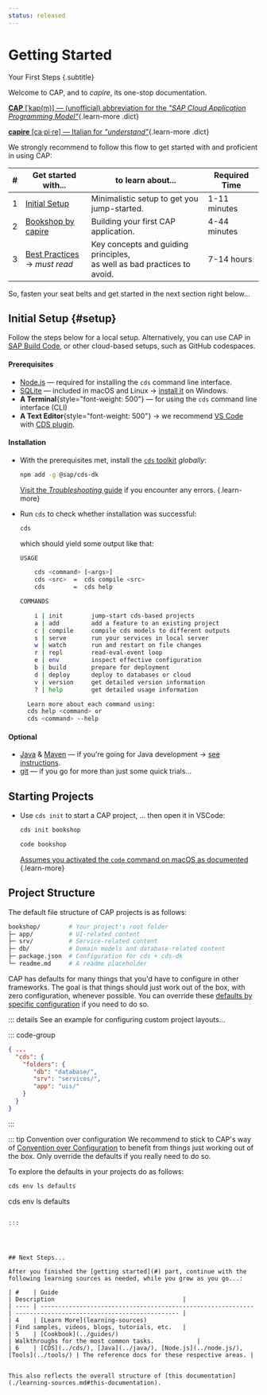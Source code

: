 ```yaml
---
status: released
---
```


# Getting Started
Your First Steps {.subtitle}

Welcome to CAP, and to *capire*, its one-stop documentation.

[**CAP** [ˈkap(m)] — (unofficial) abbreviation for the *"SAP Cloud Application Programming Model"*](https://translate.google.com/details?sl=en&text=cap){.learn-more .dict}

[**capire** [ca·pì·re] — Italian for _"understand"_](https://translate.google.com/details?sl=it&tl=en&text=capire){.learn-more .dict}

<style>
  a.dict { font-family: serif; font-weight: 100 }
</style>



We strongly recommend to follow this flow to get started with and proficient in using CAP:

| #    | Get started with...                            | to learn about...                                            | Required Time |
| ---- | ---------------------------------------------- | ------------------------------------------------------------ | ------------- |
| 1    | [Initial Setup](#setup)                        | Minimalistic setup to get you jump-started.                  | 1-11 minutes  |
| 2    | [Bookshop by capire](in-a-nutshell)            | Building your first CAP application.                         | 4-44 minutes  |
| 3    | [Best Practices](../about/) <br> → *must read* | Key concepts and guiding principles, <br> as well as bad practices to avoid. | 7-14 hours    |

So, fasten your seat belts and get started in the next section right below...



## Initial Setup {#setup}

Follow the steps below for a local setup. Alternatively, you can use CAP in [SAP Build Code](https://pages.community.sap.com/topics/build-code), or other cloud-based setups, such as GitHub codespaces.



#### Prerequisites

- [Node.js](https://nodejs.org) — required for installing the `cds` command line interface.
- [SQLite](https://sqlite.org) — included in macOS and Linux → [install it](https://sqlite.org/download.html) on Windows.
- **A Terminal**{style="font-weight: 500"} — for using the `cds` command line interface (CLI)
- **A Text Editor**{style="font-weight: 500"} → we recommend [VS Code](https://code.visualstudio.com) with [CDS plugin](../tools/cds-editors#vscode).


#### Installation

- With the prerequisites met, install the [`cds` toolkit](/tools/cds-cli) *globally*:

    ```sh
    npm add -g @sap/cds-dk
    ```

    [Visit the _Troubleshooting_ guide](troubleshooting.md) if you encounter any errors. {.learn-more}

- Run `cds` to check whether installation was successful:

  ```sh
  cds
  ```

  which should yield some output like that:

  ```sh
  USAGE

      cds <command> [<args>]
      cds <src>  =  cds compile <src>
      cds        =  cds help

  COMMANDS

      i | init        jump-start cds-based projects
      a | add         add a feature to an existing project
      c | compile     compile cds models to different outputs
      s | serve       run your services in local server
      w | watch       run and restart on file changes
      r | repl        read-eval-event loop
      e | env         inspect effective configuration
      b | build       prepare for deployment
      d | deploy      deploy to databases or cloud
      v | version     get detailed version information
      ? | help        get detailed usage information

    Learn more about each command using:
    cds help <command> or
    cds <command> --help

  ```



#### Optional

- [Java](https://sapmachine.io) & [Maven](https://maven.apache.org/download.cgi) — if you're going for Java development → [see instructions](../java/getting-started#local).
- [git](https://git-scm.com) — if you go for more than just some quick trials...



## Starting Projects

- Use `cds init` to start a CAP project, ... then open it in VSCode:

   ```sh
   cds init bookshop
   ```

   ```sh
   code bookshop
   ```
   [Assumes you activated the `code` command on macOS as documented](/tools/cds-editors#vscode) {.learn-more}



## Project Structure

The default file structure of CAP projects is as follows:

```zsh
bookshop/        # Your project's root folder
├─ app/          # UI-related content
├─ srv/          # Service-related content
├─ db/           # Domain models and database-related content
├─ package.json  # Configuration for cds + cds-dk
└─ readme.md     # A readme placeholder
```

CAP has defaults for many things that you'd have to configure in other frameworks. The goal is that things should just work out of the box, with zero configuration, whenever possible. You can override these [defaults by specific configuration](../node.js/cds-env) if you need to do so.

::: details See an example for configuring custom project layouts...

::: code-group

```json [package.json]
{ ...
  "cds": {
    "folders": {
       "db": "database/",
       "srv": "services/",
       "app": "uis/"
    }
  }
}
```

:::

::: tip Convention over configuration
We recommend to stick to CAP's way of [Convention over Configuration](https://en.wikipedia.org/wiki/Convention_over_configuration) to benefit from things just working out of the  box. Only override the defaults if you really need to do so.

To explore the defaults in your projects do as follows:
```sh
cds env ls defaults
```
cds env ls defaults
```

:::




## Next Steps...

After you finished the [getting started](#) part, continue with the following learning sources as needed, while you grow as you go...:

| #    | Guide                                                        | Description                                    |
| ---- | ------------------------------------------------------------ | ---------------------------------------------- |
| 4    | [Learn More](learning-sources)                               | Find samples, videos, blogs, tutorials, etc.   |
| 5    | [Cookbook](../guides/)                                       | Walkthroughs for the most common tasks.            |
| 6    | [CDS](../cds/), [Java](../java/), [Node.js](../node.js/), [Tools](../tools/) | The reference docs for these respective areas. |


This also reflects the overall structure of [this documentation](./learning-sources.md#this-documentation).
